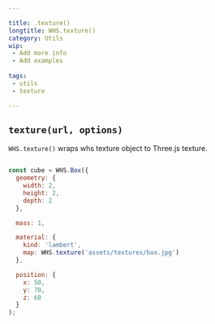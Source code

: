 ```yaml
---

title: .texture()
longtitle: WHS.texture()
category: Utils
wip: 
 - Add more info
 - Add examples
 
tags:
 - utils
 - texture

---
```


## `texture(url, options)`

`WHS.texture()` wraps whs texture object to Three.js texture.

```javascript

const cube = WHS.Box({
  geometry: {
    width: 2,
    height: 2,
    depth: 2
  },

  mass: 1,

  material: {
    kind: 'lambert',
    map: WHS.texture('assets/textures/box.jpg')
  },

  position: {
    x: 50,
    y: 70,
    z: 60
  }
);

```
